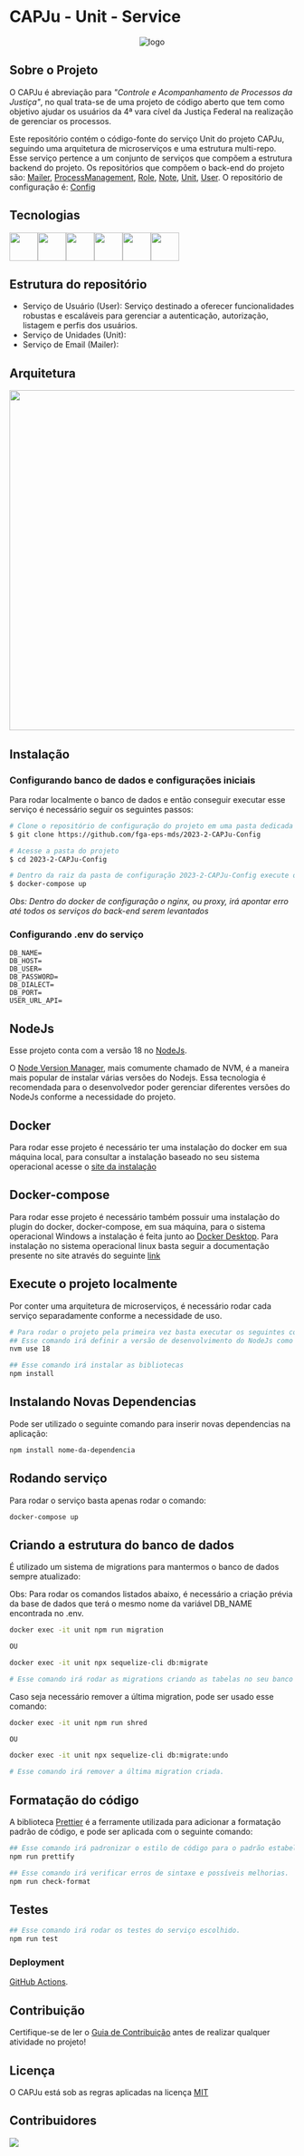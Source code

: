 # CAPJu - Unit - Service

<div align="center">
  <img src="https://i.imgur.com/0KsqIUe.png" alt="logo">
</div>

## Sobre o Projeto

O CAPJu é abreviação para _"Controle e Acompanhamento de Processos da Justiça"_, no qual trata-se de uma projeto de código aberto que tem como objetivo ajudar os usuários da 4ª vara cível da Justiça Federal na realização de gerenciar os processos.

Este repositório contém o código-fonte do serviço Unit do projeto CAPJu, seguindo uma arquitetura de microserviços e uma estrutura multi-repo. Esse serviço pertence a um conjunto de serviços que compõem a estrutura backend do projeto. Os repositórios que compõem o back-end do projeto são: [Mailer](https://github.com/fga-eps-mds/2023-2-CAPJu-Mailer-Service), [ProcessManagement](https://github.com/fga-eps-mds/2023-2-CAPJu-ProcessManagement-Service), [Role](https://github.com/fga-eps-mds/2023-2-CAPJu-Role-Service), [Note](https://github.com/fga-eps-mds/2023-2-CAPJu-Note-Service), [Unit](https://github.com/fga-eps-mds/2023-2-CAPJu-Unit-Service), [User](https://github.com/fga-eps-mds/2023-2-CAPJu-User-Service). O repositório de configuração é: [Config](https://github.com/fga-eps-mds/2023-2-CAPJu-Config)

## Tecnologias

<div style="display: flex">
<img src="https://cdn.jsdelivr.net/gh/devicons/devicon/icons/javascript/javascript-original.svg" width="50px"/>
<img src="https://cdn.jsdelivr.net/gh/devicons/devicon/icons/nodejs/nodejs-original.svg" width="50px"/>
<img src="https://cdn.jsdelivr.net/gh/devicons/devicon/icons/npm/npm-original-wordmark.svg" width="50px"/>
<img src="https://cdn.jsdelivr.net/gh/devicons/devicon/icons/express/express-original-wordmark.svg" width="50px"/>
<img src="https://cdn.jsdelivr.net/gh/devicons/devicon/icons/postgresql/postgresql-original.svg" width="50px" />
<img src="https://cdn.jsdelivr.net/gh/devicons/devicon/icons/docker/docker-original-wordmark.svg" width="50px"/>
</div>

## Estrutura do repositório

- Serviço de Usuário (User): Serviço destinado a oferecer funcionalidades robustas e escaláveis para gerenciar a autenticação, autorização, listagem e perfis dos usuários.
- Serviço de Unidades (Unit):
- Serviço de Email (Mailer):

## Arquitetura

<div align="center">
<img src="./assets/arquitetura.jpeg" width=600px />
</div>

## Instalação

### Configurando banco de dados e configurações iniciais

Para rodar localmente o banco de dados e então conseguir executar esse serviço é necessário seguir os seguintes passos:

```bash
# Clone o repositório de configuração do projeto em uma pasta dedicada ao projeto
$ git clone https://github.com/fga-eps-mds/2023-2-CAPJu-Config

# Acesse a pasta do projeto
$ cd 2023-2-CAPJu-Config

# Dentro da raiz da pasta de configuração 2023-2-CAPJu-Config execute o comando para levantar o docker
$ docker-compose up
```

_Obs: Dentro do docker de configuração o nginx, ou proxy, irá apontar erro até todos os serviços do back-end serem levantados_

### Configurando .env do serviço

```
DB_NAME=
DB_HOST=
DB_USER=
DB_PASSWORD=
DB_DIALECT=
DB_PORT=
USER_URL_API=
```

## NodeJs

Esse projeto conta com a versão 18 no [NodeJs](https://nodejs.org/en).

O [Node Version Manager](https://github.com/nvm-sh/nvm), mais comumente chamado de NVM, é a maneira mais popular de instalar várias versões do Nodejs. Essa tecnologia é recomendada para o desenvolvedor poder gerenciar diferentes versões do NodeJs conforme a necessidade do projeto.

## Docker

Para rodar esse projeto é necessário ter uma instalação do docker em sua máquina local, para consultar a instalação baseado no seu sistema operacional acesse o [site da instalação](https://docs.docker.com/engine/install/)

## Docker-compose

Para rodar esse projeto é necessário também possuir uma instalação do plugin do docker, docker-compose, em sua máquina, para o sistema operacional Windows a instalação é feita junto ao [Docker Desktop](https://docs.docker.com/compose/install/). Para instalação no sistema operacional linux basta seguir a documentação presente no site através do seguinte [link](https://docs.docker.com/compose/install/linux/#install-the-plugin-manually)

## Execute o projeto localmente

Por conter uma arquitetura de microserviços, é necessário rodar cada serviço separadamente conforme a necessidade de uso.

```bash
# Para rodar o projeto pela primeira vez basta executar os seguintes comandos:
## Esse comando irá definir a versão de desenvolvimento do NodeJs como 18
nvm use 18

## Esse comando irá instalar as bibliotecas
npm install
```

## Instalando Novas Dependencias

Pode ser utilizado o seguinte comando para inserir novas dependencias na aplicação:

```bash
npm install nome-da-dependencia
```

## Rodando serviço

Para rodar o serviço basta apenas rodar o comando:

```bash
docker-compose up
```

## Criando a estrutura do banco de dados
É utilizado um sistema de migrations para mantermos o banco de dados sempre atualizado:

Obs: Para rodar os comandos listados abaixo, é necessário a criação prévia da base de dados que terá o mesmo nome da variável DB_NAME encontrada no .env.

```bash
docker exec -it unit npm run migration

OU

docker exec -it unit npx sequelize-cli db:migrate

# Esse comando irá rodar as migrations criando as tabelas no seu banco da dados.
```
Caso seja necessário remover a última migration, pode ser usado esse comando:

```bash
docker exec -it unit npm run shred 

OU

docker exec -it unit npx sequelize-cli db:migrate:undo

# Esse comando irá remover a última migration criada.
```

<!-- ## Criando banco de dados

É utilizado um sistema de migrations para mantermos o banco de dados sempre atualizado:

Obs: Para rodar os comandos listados abaixo, é necessário a criação prévia da base de dados que terá o mesmo nome da variável DB_NAME encontrada no .env.

Obs: Pra executar esses comandos, se faz necessário a instalação da sequelize-cli como pacote externo.

```bash
npm install -g sequelize-cli

# Esse comando irá instalar a sequelize-cli de maneira global e irá permitir que você rode comandos com o npx.
```

```bash
npm run migration OU npx sequelize-cli db:migrate

# Esse comando irá rodar as migrations criando as tabelas no seu banco da dados.
```

Caso seja necessário remover a última migration, pode ser usado esse comando:

```bash

npm run shred OU npx sequelize-cli db:migrate:undo

# Esse comando irá remover a última migration criada.
``` -->

## Formatação do código

A biblioteca [Prettier](https://prettier.io/) é a ferramente utilizada para adicionar a formatação padrão de código, e pode ser aplicada com o seguinte comando:

```bash
## Esse comando irá padronizar o estilo de código para o padrão estabelecido no projeto.
npm run prettify

## Esse comando irá verificar erros de sintaxe e possíveis melhorias.
npm run check-format
```

## Testes

```bash
## Esse comando irá rodar os testes do serviço escolhido.
npm run test
```

### Deployment

[GitHub Actions](https://github.com/fga-eps-mds/2023-1-CAPJu-Services/actions).

## Contribuição

Certifique-se de ler o [Guia de Contribuição](https://github.com/fga-eps-mds/2023-1-CAPJu-Front/blob/main/.github/CONTRIBUTING.md) antes de realizar qualquer atividade no projeto!

## Licença

O CAPJu está sob as regras aplicadas na licença [MIT](https://github.com/fga-eps-mds/2023-1-CAPJu-Front/blob/main/LICENSE)

## Contribuidores

<a href="https://github.com/fga-eps-mds/2023-2-CAPJu-Services/graphs/contributors">
  <img src="https://contrib.rocks/image?repo=fga-eps-mds/2023-2-CAPJu-Services" />
</a>

